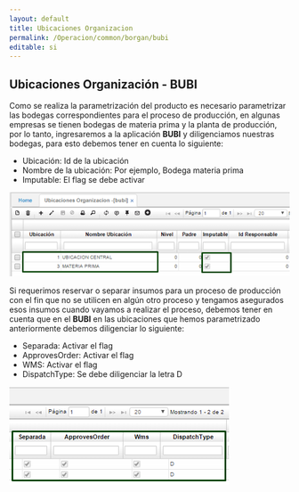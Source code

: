 ```yaml
---
layout: default
title: Ubicaciones Organizacion
permalink: /Operacion/common/borgan/bubi
editable: si
---
```


## Ubicaciones Organización - BUBI


Como se realiza la parametrización del producto es necesario parametrizar las bodegas correspondientes para el proceso de producción, en algunas empresas se tienen bodegas de materia prima y la planta de producción, por lo tanto, ingresaremos a la aplicación **BUBI** y diligenciamos nuestras bodegas, para esto debemos tener en cuenta lo siguiente:  

-	Ubicación: Id de la ubicación
-	Nombre de la ubicación: Por ejemplo, Bodega materia prima
-	Imputable: El flag se debe activar  


![](bubi1.png)


Si requerimos reservar o separar insumos para un proceso de producción con el fin que no se utilicen en algún otro proceso y tengamos asegurados esos insumos cuando vayamos a realizar el proceso, debemos tener en cuenta que en el **BUBI** en las ubicaciones que hemos parametrizado anteriormente debemos diligenciar lo siguiente:

-	Separada: Activar el flag
-	ApprovesOrder: Activar el flag
-	WMS: Activar el flag
-	DispatchType: Se debe diligenciar la letra D  


![](bubi2.png)








